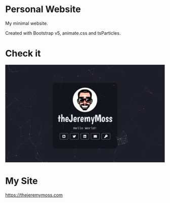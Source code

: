 # Personal Website
My minimal website. 

Created with Bootstrap v5, animate.css and tsParticles.

# Check it
![](screenshot.png)

# My Site
https://thejeremymoss.com
